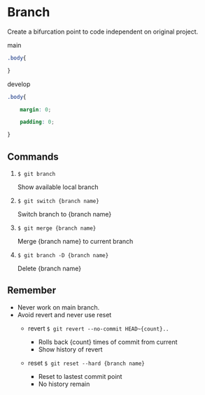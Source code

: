 # Branch
Create a bifurcation point to code independent on original project.

main
    
```css
.body{

}
```

develop

```css
.body{

    margin: 0;

    padding: 0;

}
```


## Commands

1. `$ git branch`

    Show available local branch

2. `$ git switch {branch name}`

    Switch branch to {branch name}

3. `$ git merge {branch name}`

    Merge {branch name} to current branch

4. `$ git branch -D {branch name}`

    Delete {branch name}


## Remember

- Never work on main branch.
- Avoid revert and never use reset
    - revert `$ git revert --no-commit HEAD~{count}..`

        - Rolls back {count} times of commit from current 
        - Show history of revert
    - reset `$ git reset --hard {branch name}`

        - Reset to lastest commit point
        - No history remain

